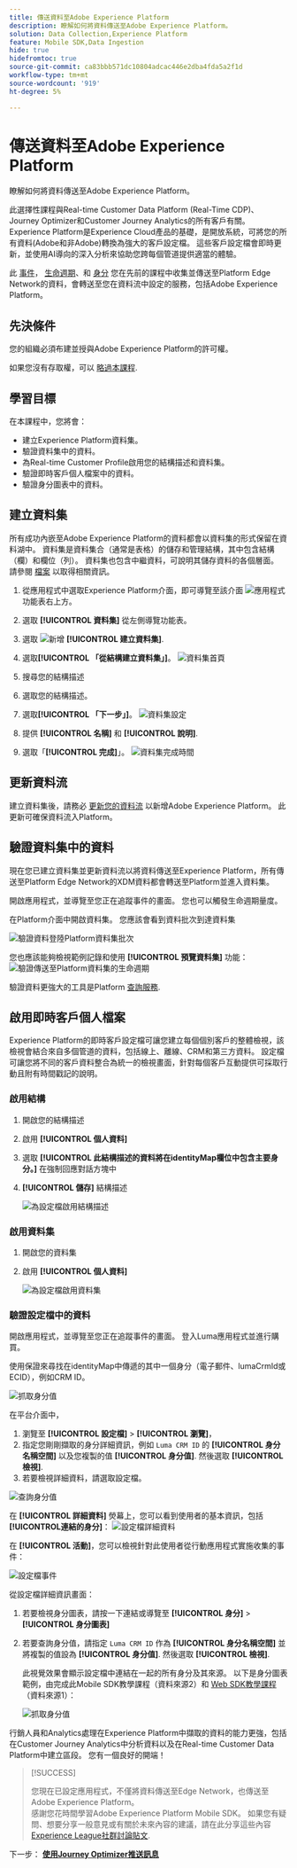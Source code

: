 ```yaml
---
title: 傳送資料至Adobe Experience Platform
description: 瞭解如何將資料傳送至Adobe Experience Platform。
solution: Data Collection,Experience Platform
feature: Mobile SDK,Data Ingestion
hide: true
hidefromtoc: true
source-git-commit: ca83bbb571dc10804adcac446e2dba4fda5a2f1d
workflow-type: tm+mt
source-wordcount: '919'
ht-degree: 5%

---
```


# 傳送資料至Adobe Experience Platform

瞭解如何將資料傳送至Adobe Experience Platform。

此選擇性課程與Real-time Customer Data Platform (Real-Time CDP)、Journey Optimizer和Customer Journey Analytics的所有客戶有關。 Experience Platform是Experience Cloud產品的基礎，是開放系統，可將您的所有資料(Adobe和非Adobe)轉換為強大的客戶設定檔。 這些客戶設定檔會即時更新，並使用AI導向的深入分析來協助您跨每個管道提供適當的體驗。

此 [事件](events.md)， [生命週期](lifecycle-data.md)、和 [身分](identity.md) 您在先前的課程中收集並傳送至Platform Edge Network的資料，會轉送至您在資料流中設定的服務，包括Adobe Experience Platform。


## 先決條件

您的組織必須布建並授與Adobe Experience Platform的許可權。

如果您沒有存取權，可以 [略過本課程](install-sdks.md).

## 學習目標

在本課程中，您將會：

* 建立Experience Platform資料集。
* 驗證資料集中的資料。
* 為Real-time Customer Profile啟用您的結構描述和資料集。
* 驗證即時客戶個人檔案中的資料。
* 驗證身分圖表中的資料。


## 建立資料集

所有成功內嵌至Adobe Experience Platform的資料都會以資料集的形式保留在資料湖中。 資料集是資料集合（通常是表格）的儲存和管理結構，其中包含結構（欄）和欄位（列）。 資料集也包含中繼資料，可說明其儲存資料的各個層面。 請參閱 [檔案](https://experienceleague.adobe.com/docs/experience-platform/catalog/datasets/overview.html?lang=zh-Hant) 以取得相關資訊。

1. 從應用程式中選取Experience Platform介面，即可導覽至該介面 ![應用程式](https://spectrum.adobe.com/static/icons/workflow_18/Smock_Apps_18_N.svg) 功能表右上方。


1. 選取 **[!UICONTROL 資料集]** 從左側導覽功能表。

1. 選取 ![新增](https://spectrum.adobe.com/static/icons/workflow_18/Smock_AddCircle_18_N.svg) **[!UICONTROL 建立資料集]**.

1. 選取&#x200B;**[!UICONTROL 「從結構建立資料集」]**。
   ![資料集首頁](assets/dataset-create.png)

1. 搜尋您的結構描述

1. 選取您的結構描述。

1. 選取&#x200B;**[!UICONTROL 「下一步」]**。
   ![資料集設定](assets/dataset-configure.png)

1. 提供 **[!UICONTROL 名稱]** 和 **[!UICONTROL 說明]**.

1. 選取「**[!UICONTROL 完成]**」。
   ![資料集完成時間](assets/dataset-finish.png)

## 更新資料流

建立資料集後，請務必 [更新您的資料流](create-datastream.md) 以新增Adobe Experience Platform。 此更新可確保資料流入Platform。

## 驗證資料集中的資料

現在您已建立資料集並更新資料流以將資料傳送至Experience Platform，所有傳送至Platform Edge Network的XDM資料都會轉送至Platform並進入資料集。

開啟應用程式，並導覽至您正在追蹤事件的畫面。 您也可以觸發生命週期量度。

在Platform介面中開啟資料集。 您應該會看到資料批次到達資料集

![驗證資料登陸Platform資料集批次](assets/platform-dataset-batches.png)

您也應該能夠檢視範例記錄和使用 **[!UICONTROL 預覽資料集]** 功能：
![驗證傳送至Platform資料集的生命週期](assets/lifecycle-platform-dataset.png)

驗證資料更強大的工具是Platform [查詢服務](https://experienceleague.adobe.com/docs/platform-learn/tutorials/queries/explore-data.html?lang=zh-Hant).

## 啟用即時客戶個人檔案

Experience Platform的即時客戶設定檔可讓您建立每個個別客戶的整體檢視，該檢視會結合來自多個管道的資料，包括線上、離線、CRM和第三方資料。 設定檔可讓您將不同的客戶資料整合為統一的檢視畫面，針對每個客戶互動提供可採取行動且附有時間戳記的說明。

### 啟用結構

1. 開啟您的結構描述
1. 啟用 **[!UICONTROL 個人資料]**
1. 選取 **[!UICONTROL 此結構描述的資料將在identityMap欄位中包含主要身分。]** 在強制回應對話方塊中
1. **[!UICONTROL 儲存]** 結構描述

   ![為設定檔啟用結構描述](assets/platform-profile-schema.png)

### 啟用資料集

1. 開啟您的資料集
1. 啟用 **[!UICONTROL 個人資料]**

   ![為設定檔啟用資料集](assets/platform-profile-dataset.png)

### 驗證設定檔中的資料

開啟應用程式，並導覽至您正在追蹤事件的畫面。 登入Luma應用程式並進行購買。

使用保證來尋找在identityMap中傳遞的其中一個身分（電子郵件、lumaCrmId或ECID），例如CRM ID。

![抓取身分值](assets/platform-identity.png)

在平台介面中，

1. 瀏覽至 **[!UICONTROL 設定檔]** > **[!UICONTROL 瀏覽]**，
1. 指定您剛剛擷取的身分詳細資訊，例如 `Luma CRM ID` 的 **[!UICONTROL 身分名稱空間]** 以及您複製的值 **[!UICONTROL 身分值]**. 然後選取 **[!UICONTROL 檢視]**.
1. 若要檢視詳細資料，請選取設定檔。

![查詢身分值](assets/platform-profile-lookup.png)

在 **[!UICONTROL 詳細資料]** 熒幕上，您可以看到使用者的基本資訊，包括 **[!UICONTROL **&#x200B;連結的身分&#x200B;**]**：
![設定檔詳細資料](assets/platform-profile-details.png)

在 **[!UICONTROL 活動]**，您可以檢視針對此使用者從行動應用程式實施收集的事件：

![設定檔事件](assets/platform-profile-events.png)


從設定檔詳細資訊畫面：

1. 若要檢視身分圖表，請按一下連結或導覽至 **[!UICONTROL 身分]** > **[!UICONTROL 身分圖表]**
1. 若要查詢身分值，請指定 `Luma CRM ID` 作為 **[!UICONTROL 身分名稱空間]** 並將複製的值設為 **[!UICONTROL 身分值]**. 然後選取 **[!UICONTROL 檢視]**.

   此視覺效果會顯示設定檔中連結在一起的所有身分及其來源。 以下是身分圖表範例，由完成此Mobile SDK教學課程（資料來源2）和 [Web SDK教學課程](https://experienceleague.adobe.com/docs/platform-learn/implement-web-sdk/overview.html?lang=zh-Hant) （資料來源1）：

   ![抓取身分值](assets/platform-profile-identitygraph.png)

行銷人員和Analytics處理在Experience Platform中擷取的資料的能力更強，包括在Customer Journey Analytics中分析資料以及在Real-time Customer Data Platform中建立區段。 您有一個良好的開端！


>[!SUCCESS]
>
>您現在已設定應用程式，不僅將資料傳送至Edge Network，也傳送至Adobe Experience Platform。<br>感謝您花時間學習Adobe Experience Platform Mobile SDK。 如果您有疑問、想要分享一般意見或有關於未來內容的建議，請在此分享這些內容 [Experience League社群討論貼文](https://experienceleaguecommunities.adobe.com/t5/adobe-experience-platform-launch/tutorial-discussion-implement-adobe-experience-cloud-in-mobile/td-p/443796).

下一步： **[使用Journey Optimizer推送訊息](journey-optimizer-push.md)**

